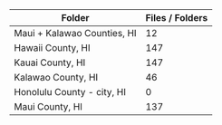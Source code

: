 | Folder                      |   Files / Folders |
|-----------------------------|-------------------|
| Maui + Kalawao Counties, HI |                12 |
| Hawaii County, HI           |               147 |
| Kauai County, HI            |               147 |
| Kalawao County, HI          |                46 |
| Honolulu County - city, HI  |                 0 |
| Maui County, HI             |               137 |